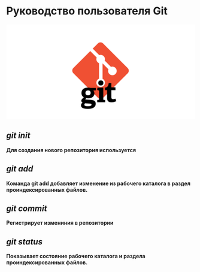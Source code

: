 # Руководство пользователя Git

![Git](git.png "Логотип Git")

## *git init*

**Для создания нового репозитория используется**

## *git add*
**Команда git add добавляет изменение из рабочего каталога в раздел проиндексированных файлов.**

## *git commit*

**Регистрирует измениния в репозитории**

## *git status*

**Показывает состояние рабочего каталога и раздела проиндексированных файлов.**







